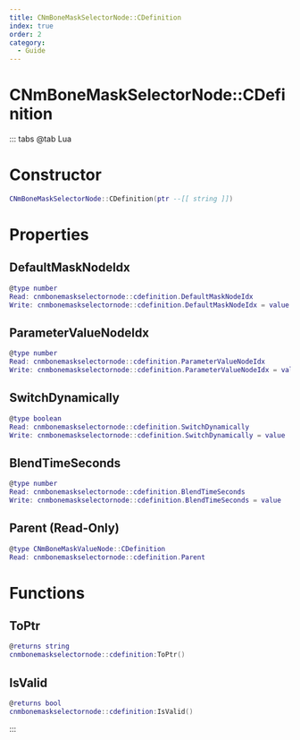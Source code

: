 ```yaml
---
title: CNmBoneMaskSelectorNode::CDefinition
index: true
order: 2
category:
  - Guide
---
```


# CNmBoneMaskSelectorNode::CDefinition

::: tabs
@tab Lua
# Constructor
```lua
CNmBoneMaskSelectorNode::CDefinition(ptr --[[ string ]])
```
# Properties
## DefaultMaskNodeIdx 
```lua
@type number
Read: cnmbonemaskselectornode::cdefinition.DefaultMaskNodeIdx
Write: cnmbonemaskselectornode::cdefinition.DefaultMaskNodeIdx = value
```
## ParameterValueNodeIdx 
```lua
@type number
Read: cnmbonemaskselectornode::cdefinition.ParameterValueNodeIdx
Write: cnmbonemaskselectornode::cdefinition.ParameterValueNodeIdx = value
```
## SwitchDynamically 
```lua
@type boolean
Read: cnmbonemaskselectornode::cdefinition.SwitchDynamically
Write: cnmbonemaskselectornode::cdefinition.SwitchDynamically = value
```
## BlendTimeSeconds 
```lua
@type number
Read: cnmbonemaskselectornode::cdefinition.BlendTimeSeconds
Write: cnmbonemaskselectornode::cdefinition.BlendTimeSeconds = value
```
## Parent (Read-Only)
```lua
@type CNmBoneMaskValueNode::CDefinition
Read: cnmbonemaskselectornode::cdefinition.Parent
```
# Functions
## ToPtr
```lua
@returns string
cnmbonemaskselectornode::cdefinition:ToPtr()
```
## IsValid
```lua
@returns bool
cnmbonemaskselectornode::cdefinition:IsValid()
```

:::